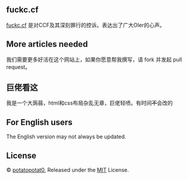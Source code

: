 ## fuckc.cf

[fuckc.cf](https://fuckc.cf) 是对CCF及其深刻罪行的控诉。表达出了广大OIer的心声。

## More articles needed

我们需要更多好活在这个网站上，如果你愿意帮我撰写，请 fork 并发起 pull request。

## 巨佬看这

我是一个大蒟蒻，html和css布局杂乱无章，巨佬轻喷。有时间~~不~~会改的

## For English users

The English version may not always be updated.

## License
© [potatopotat0](https://github.com/potatopotat0), Released under the [MIT](https://github.com/potatopotat0/fxxk-ccf/blob/master/LICENSE) License.
